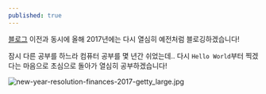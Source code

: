 ```yaml
---
published: true
---
```

[블로그](http://blog.naver.com/diadld2) 이전과 동시에 올해 2017년에는 다시 열심히 예전처럼 블로깅하겠습니다!

잠시 다른 공부를 하느라 컴퓨터 공부를 몇 년간 쉬었는데.. 다시 `Hello World`부터 찍겠다는 마음으로 초심으로 돌아가 열심히 공부하겠습니다!

![new-year-resolution-finances-2017-getty_large.jpg]({{site.baseurl}}/_posts/assets/images/new-year-resolution-finances-2017-getty_large.jpg)
